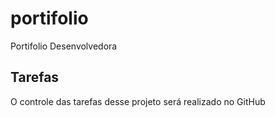 # portifolio
Portifolio Desenvolvedora

## Tarefas

O controle das tarefas desse projeto será realizado no GitHub